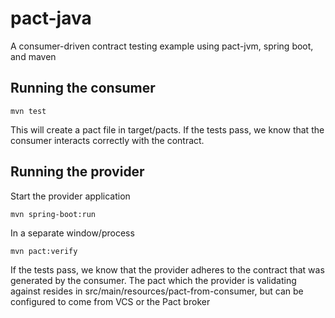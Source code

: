 # pact-java
A consumer-driven contract testing example using pact-jvm, spring boot, and maven 

## Running the consumer
    mvn test

This will create a pact file in target/pacts. If the tests pass, we know that the consumer interacts correctly with the contract.

## Running the provider
Start the provider application

    mvn spring-boot:run

In a separate window/process

    mvn pact:verify

If the tests pass, we know that the provider adheres to the contract that was generated by the consumer. The pact which the provider is validating against resides in src/main/resources/pact-from-consumer, but can be configured to come from VCS or the Pact broker